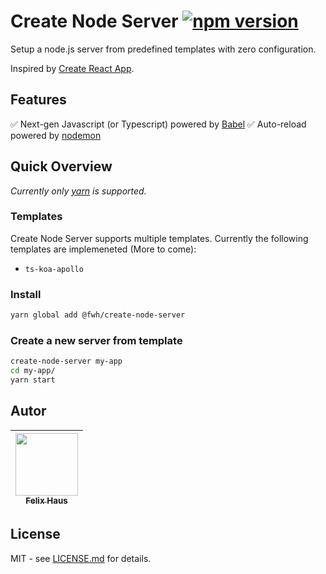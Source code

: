 # Create Node Server [![npm version](https://badge.fury.io/js/%40fwh%2Fcreate-node-server.svg)](https://badge.fury.io/js/%40fwh%2Fcreate-node-server)

Setup a node.js server from predefined templates with zero configuration.

Inspired by [Create React App](https://github.com/facebook/create-react-app).

## Features

✅ Next-gen Javascript (or Typescript) powered by [Babel](https://babeljs.io/)
✅ Auto-reload powered by [nodemon](https://nodemon.io/)

## Quick Overview

_Currently only [yarn](https://yarnpkg.com) is supported._

### Templates

Create Node Server supports multiple templates.
Currently the following templates are implemeneted (More to come):

- `ts-koa-apollo`

### Install

```sh
yarn global add @fwh/create-node-server
```

### Create a new server from template

```sh
create-node-server my-app
cd my-app/
yarn start
```

## Autor

<!-- prettier-ignore-start -->

| [<img src="https://avatars0.githubusercontent.com/u/472867?v=4" width="100px;"/><br /><sub><b>Felix Haus</b></sub>](https://github.com/ofhouse)|
| :---: |

<!-- prettier-ignore-end -->

## License

MIT - see [LICENSE.md](./LICENSE.md) for details.
